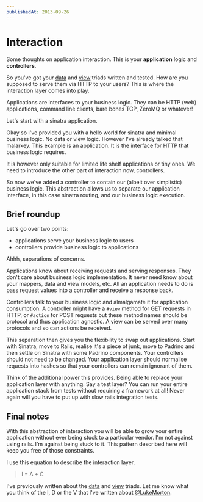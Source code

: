 ```yaml
---
publishedAt: 2013-09-26
---
```


# Interaction

Some thoughts on application interaction. This is your
**application** logic and **controllers**.

So you've got your [data][1] and [view][2] triads written and
tested. How are you supposed to serve them via HTTP to your
users? This is where the interaction layer comes into play.

Applications are interfaces to your business logic. They can
be HTTP (web) applications, command line clients, bare bones
TCP, ZeroMQ or whatever!

Let's start with a sinatra application.

<script src="https://gist.github.com/lukemorton/6700336.js"></script>

Okay so I've provided you with a hello world for sinatra and
minimal business logic. No data or view logic. However I've
already talked that malarkey. This example is an application.
It is the interface for HTTP that business logic requires.

It is however only suitable for limited life shelf
applications or tiny ones. We need to introduce the other
part of interaction now, controllers.

<script src="https://gist.github.com/lukemorton/6700346.js"></script>

So now we've added a controller to contain our (albeit over
simplistic) business logic. This abstraction allows us to
separate our application interface, in this case sinatra
routing, and our business logic execution.

## Brief roundup

Let's go over two points:

- applications serve your business logic to users
- controllers provide business logic to applications

Ahhh, separations of concerns.

Applications know about receiving requests and serving
responses. They don't care about business logic
implementation. It never need know about your mappers, data
and view models, etc. All an application needs to do is pass
request values into a controller and receive a response back.

Controllers talk to your business logic and almalgamate it for
application consumption. A controller might have a `#view`
method for GET requests in HTTP, or `#action` for POST
requests but these method names should be protocol and thus
application agnostic. A view can be served over many protocols
and so can actions be received.

This separation then gives you the flexibility to swap out
applications. Start with Sinatra, move to Rails, realise it's
a piece of junk, move to Padrino and then settle on Sinatra
with some Padrino components. Your controllers should not need
to be changed. Your application layer should normalise
requests into hashes so that your controllers can remain
ignorant of them.

Think of the additional power this provides. Being able to
replace your application layer with anything. Say a test
layer? You can run your entire application stack from tests
without requiring a framework at all! Never again will you
have to put up with slow rails integration tests.

## Final notes

With this abstraction of interaction you will be able to grow
your entire application without ever being stuck to a
particular vendor. I'm not against using rails. I'm against
being stuck to it. This pattern described here will keep you
free of those constraints.

I use this equation to describe the interaction layer.

> I = A + C

I've previously written about the [data][1] and [view][2]
triads. Let me know what you think of the I, D or the V that
I've written about [@LukeMorton][3].

[1]: /thoughts/2013-09-25-data
[2]: /thoughts/2013-09-24-views
[3]: https://twitter.com/LukeMorton
